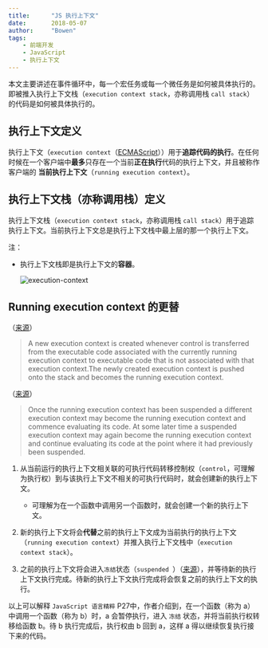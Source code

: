 ```yaml
---
title:      "JS 执行上下文"
date:       2018-05-07
author:     "Bowen"
tags:
    - 前端开发
    - JavaScript
    - 执行上下文
---
```


本文主要讲述在事件循环中，每一个宏任务或每一个微任务是如何被具体执行的。即被推入执行上下文栈（`execution context stack`，亦称调用栈 `call stack`）的代码是如何被具体执行的。

## 执行上下文定义

执行上下文（`execution context`（[ECMAScript][ECMAScript-execution-context]））用于**追踪代码的执行**。在任何时候在一个客户端中**最多**只存在一个当前**正在执行**代码的执行上下文，并且被称作客户端的 **当前执行上下文**（`running execution context`）。

## 执行上下文栈（亦称调用栈）定义

执行上下文栈（`execution context stack`，亦称调用栈 `call stack`）用于追踪执行上下文。当前执行上下文总是执行上下文栈中最上层的那一个执行上下文。

注：
  - 执行上下文栈即是执行上下文的**容器**。

      ![execution-context][execution-context]

[execution-context]:https://rawgit.com/lbwa/lbwa.github.io/dev/source/images/post/execution-context/execution-context.svg

## Running execution context 的更替

（[来源][ECMAScript-execution-context]）

> A new execution context is created whenever control is transferred from the executable code associated with the currently running execution context to executable code that is not associated with that execution context.The newly created execution context is pushed onto the stack and becomes the running execution context.

（[来源][suspended]）

> Once the running execution context has been suspended a different execution context may become the running execution context and commence evaluating its code. At some later time a suspended execution context may again become the running execution context and continue evaluating its code at the point where it had previously been suspended.

1. 从当前运行的执行上下文相关联的可执行代码转移控制权（`control`，可理解为执行权）到与该执行上下文不相关的可执行代码时，就会创建新的执行上下文。

    - 可理解为在一个函数中调用另一个函数时，就会创建一个新的执行上下文。

2. 新的执行上下文将会**代替**之前的执行上下文成为当前执行的执行上下文（`running execution context`）并推入执行上下文栈中（`execution context stack`）。

3. 之前的执行上下文将会进入`冻结`状态（`suspended `）（[来源][suspended]），并等待新的执行上下文执行完成。待新的执行上下文执行完成将会恢复之前的执行上下文的执行。

以上可以解释 `JavaScript 语言精粹` P27中，作者介绍到，在一个函数（称为 a）中调用一个函数（称为 b）时，a 会暂停执行，进入 `冻结` 状态，并将当前执行权转移给函数 b。待 b 执行完成后，执行权由 b 回到 a，这样 a 得以继续恢复执行接下来的代码。

[ECMAScript-execution-context]:https://www.ecma-international.org/ecma-262/#sec-execution-contexts

[suspended]:https://www.ecma-international.org/ecma-262/#table-22
